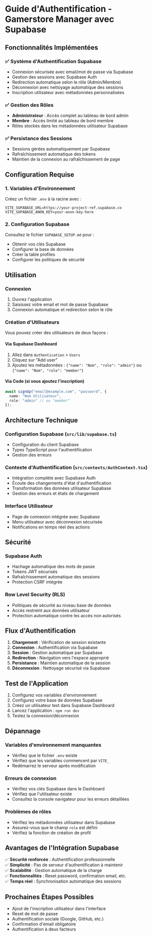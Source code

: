 # Guide d'Authentification - Gamerstore Manager avec Supabase

## Fonctionnalités Implémentées

### ✅ Système d'Authentification Supabase
- Connexion sécurisée avec email/mot de passe via Supabase
- Gestion des sessions avec Supabase Auth
- Redirection automatique selon le rôle (Admin/Membre)
- Déconnexion avec nettoyage automatique des sessions
- Inscription utilisateur avec métadonnées personnalisées

### ✅ Gestion des Rôles
- **Administrateur** : Accès complet au tableau de bord admin
- **Membre** : Accès limité au tableau de bord membre
- Rôles stockés dans les métadonnées utilisateur Supabase

### ✅ Persistance des Sessions
- Sessions gérées automatiquement par Supabase
- Rafraîchissement automatique des tokens
- Maintien de la connexion au rafraîchissement de page

## Configuration Requise

### 1. Variables d'Environnement
Créez un fichier `.env` à la racine avec :
```env
VITE_SUPABASE_URL=https://your-project-ref.supabase.co
VITE_SUPABASE_ANON_KEY=your-anon-key-here
```

### 2. Configuration Supabase
Consultez le fichier `SUPABASE_SETUP.md` pour :
- Obtenir vos clés Supabase
- Configurer la base de données
- Créer la table profiles
- Configurer les politiques de sécurité

## Utilisation

### Connexion
1. Ouvrez l'application
2. Saisissez votre email et mot de passe Supabase
3. Connexion automatique et redirection selon le rôle

### Création d'Utilisateurs
Vous pouvez créer des utilisateurs de deux façons :

#### Via Supabase Dashboard
1. Allez dans `Authentication` > `Users`
2. Cliquez sur "Add user"
3. Ajoutez les métadonnées : `{"name": "Nom", "role": "admin"}` ou `{"name": "Nom", "role": "member"}`

#### Via Code (si vous ajoutez l'inscription)
```typescript
await signUp("email@example.com", "password", {
  name: "Nom Utilisateur",
  role: "admin" // ou "member"
});
```

## Architecture Technique

### Configuration Supabase (`src/lib/supabase.ts`)
- Configuration du client Supabase
- Types TypeScript pour l'authentification
- Gestion des erreurs

### Contexte d'Authentification (`src/contexts/AuthContext.tsx`)
- Intégration complète avec Supabase Auth
- Écoute des changements d'état d'authentification
- Transformation des données utilisateur Supabase
- Gestion des erreurs et états de chargement

### Interface Utilisateur
- Page de connexion intégrée avec Supabase
- Menu utilisateur avec déconnexion sécurisée
- Notifications en temps réel des actions

## Sécurité

### Supabase Auth
- Hachage automatique des mots de passe
- Tokens JWT sécurisés
- Rafraîchissement automatique des sessions
- Protection CSRF intégrée

### Row Level Security (RLS)
- Politiques de sécurité au niveau base de données
- Accès restreint aux données utilisateur
- Protection automatique contre les accès non autorisés

## Flux d'Authentification

1. **Chargement** : Vérification de session existante
2. **Connexion** : Authentification via Supabase
3. **Session** : Gestion automatique par Supabase
4. **Redirection** : Navigation vers l'espace approprié
5. **Persistance** : Maintien automatique de la session
6. **Déconnexion** : Nettoyage sécurisé via Supabase

## Test de l'Application

1. Configurez vos variables d'environnement
2. Configurez votre base de données Supabase
3. Créez un utilisateur test dans Supabase Dashboard
4. Lancez l'application : `npm run dev`
5. Testez la connexion/déconnexion

## Dépannage

### Variables d'environnement manquantes
- Vérifiez que le fichier `.env` existe
- Vérifiez que les variables commencent par `VITE_`
- Redémarrez le serveur après modification

### Erreurs de connexion
- Vérifiez vos clés Supabase dans le Dashboard
- Vérifiez que l'utilisateur existe
- Consultez la console navigateur pour les erreurs détaillées

### Problèmes de rôles
- Vérifiez les métadonnées utilisateur dans Supabase
- Assurez-vous que le champ `role` est défini
- Vérifiez la fonction de création de profil

## Avantages de l'Intégration Supabase

✅ **Sécurité renforcée** : Authentification professionnelle  
✅ **Simplicité** : Pas de serveur d'authentification à maintenir  
✅ **Scalabilité** : Gestion automatique de la charge  
✅ **Fonctionnalités** : Reset password, confirmation email, etc.  
✅ **Temps réel** : Synchronisation automatique des sessions  

## Prochaines Étapes Possibles

- Ajout de l'inscription utilisateur dans l'interface
- Reset de mot de passe
- Authentification sociale (Google, GitHub, etc.)
- Confirmation d'email obligatoire
- Authentification à deux facteurs 